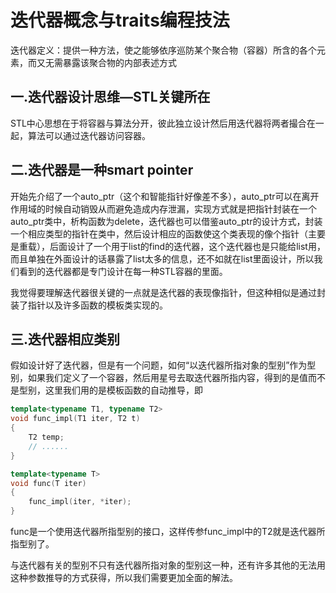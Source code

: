 # 迭代器概念与traits编程技法

迭代器定义：提供一种方法，使之能够依序巡防某个聚合物（容器）所含的各个元素，而又无需暴露该聚合物的内部表述方式

## 一.迭代器设计思维—STL关键所在

STL中心思想在于将容器与算法分开，彼此独立设计然后用迭代器将两者撮合在一起，算法可以通过迭代器访问容器。

## 二.迭代器是一种smart pointer

开始先介绍了一个auto_ptr（这个和智能指针好像差不多），auto_ptr可以在离开作用域的时候自动销毁从而避免造成内存泄漏，实现方式就是把指针封装在一个auto_ptr类中，析构函数为delete，迭代器也可以借鉴auto_ptr的设计方式，封装一个相应类型的指针在类中，然后设计相应的函数使这个类表现的像个指针（主要是重载），后面设计了一个用于list的find的迭代器，这个迭代器也是只能给list用，而且单独在外面设计的话暴露了list太多的信息，还不如就在list里面设计，所以我们看到的迭代器都是专门设计在每一种STL容器的里面。

我觉得要理解迭代器很关键的一点就是迭代器的表现像指针，但这种相似是通过封装了指针以及许多函数的模板类实现的。

## 三.迭代器相应类别

假如设计好了迭代器，但是有一个问题，如何“以迭代器所指对象的型别”作为型别，如果我们定义了一个容器，然后用星号去取迭代器所指内容，得到的是值而不是型别，这里我们用的是模板函数的自动推导，即

```C++
template<typename T1, typename T2>
void func_impl(T1 iter, T2 t)
{
    T2 temp;
    // ......
}

template<typename T>
void func(T iter)
{
    func_impl(iter, *iter);
}
```

func是一个使用迭代器所指型别的接口，这样传参func_impl中的T2就是迭代器所指型别了。

与迭代器有关的型别不只有迭代器所指对象的型别这一种，还有许多其他的无法用这种参数推导的方式获得，所以我们需要更加全面的解法。
